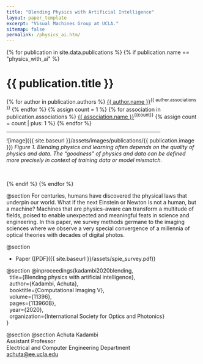 ```yaml
---
title: "Blending Physics with Artificial Intelligence"
layout: paper_template
excerpt: "Visual Machines Group at UCLA."
sitemap: false
permalink: /physics_ai.htm/
---
```


{% for publication in site.data.publications %}
{% if publication.name == "physics_with_ai" %}

# {{ publication.title }}
{% for author in publication.authors %} [{{ author.name }}]({{author.link}})<sup>{{ author.associations }}</sup>
{% endfor %}
{% assign count = 1 %}
{% for association in publication.associations %} [{{ association.name }}]({{association.link}})<sup>{{count}}</sup> {% assign count = count | plus: 1 %}
{% endfor %}

<hr class="center" style="width: 80%; color: grey; height: 0.2px; background-color:grey;"/>

![image]({{ site.baseurl }}/assets/images/publications/{{ publication.image }})
*Figure 1. Blending physics and learning often depends on the quality of physics and data. The “goodness” of physics and data can be defined more precisely in context of training data or model mismatch.*

<br>

{% endif %}
{% endfor %}

<!--

  1 Abstract
  2 Files
  3 Citations
  4 Press
  5 Contact
  6 FAQ
  7 Media

-->

@section
For centuries, humans have discovered the physical laws that underpin our world. What if the next Einstein or Newton is not a human, but a machine? Machines that are physics-aware can transform a multitude of fields, poised to enable unexpected and meaningful feats in science and engineering. In this paper, we survey methods germane to the imaging sciences where we observe a very special convergence of a millennia of optical theories with decades of digital photos.


@section
- Paper ([PDF]({{ site.baseurl }}/assets/spie_survey.pdf))

@section
@inproceedings{kadambi2020blending, \
  &nbsp; title={Blending physics with artificial intelligence}, \
  &nbsp; author={Kadambi, Achuta}, \
  &nbsp; booktitle={Computational Imaging V}, \
  &nbsp; volume={11396}, \
  &nbsp; pages={113960B}, \
  &nbsp; year={2020}, \
  &nbsp; organization={International Society for Optics and Photonics} \
}

@section
@section
Achuta Kadambi <br>
Assistant Professor <br>
Electrical and Computer Engineering Department <br>
achuta@ee.ucla.edu
